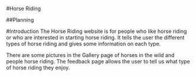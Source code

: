 #Horse Riding

##Planning


#Introduction
The Horse Riding website is for people who like horse riding or who are interested in starting horse riding. It tells the user the different types of horse riding and gives some information on each type.

There are some pictures in the Gallery page of horses in the wild and people horse riding. The feedback page allows the user to tell us what type of horse riding they enjoy.
